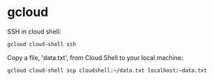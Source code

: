 # gcloud

SSH in cloud shell:
```bash
gcloud cloud-shell ssh
```

Copy a file, 'data.txt', from Cloud Shell to your local machine:
```bash
gcloud cloud-shell scp cloudshell:~/data.txt localhost:~data.txt
```
